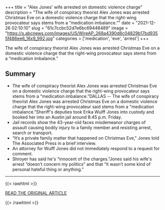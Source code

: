 +++
title = "Alex Jones' wife arrested on domestic violence charge"
description = "The wife of conspiracy theorist Alex Jones was arrested Christmas Eve on a domestic violence charge that the right-wing provocateur says stems from a “medication imbalance.”"
date = "2021-12-26 02:10:10"
slug = "61c7ccbc52d7e6bc69448489"
image = "https://s.abcnews.com/images/US/WireAP_268a4390d8c04829b17bd9355f486ee6_16x9_992.jpg"
categories = ['medication', 'eve', 'arrest']
+++

The wife of conspiracy theorist Alex Jones was arrested Christmas Eve on a domestic violence charge that the right-wing provocateur says stems from a “medication imbalance.”

## Summary

- The wife of conspiracy theorist Alex Jones was arrested Christmas Eve on a domestic violence charge that the right-wing provocateur says stems from a “medication imbalance.”DALLAS -- The wife of conspiracy theorist Alex Jones was arrested Christmas Eve on a domestic violence charge that the right-wing provocateur said stems from a "medication imbalance.”Sheriff's deputies took Erika Wulff Jones into custody and booked her into an Austin jail around 8:45 p.m. Friday.
- Jail records show the 43-year-old faces misdemeanor charges of assault causing bodily injury to a family member and resisting arrest, search or transport.
- “It’s a private family matter that happened on Christmas Eve," Jones told The Associated Press in a brief interview.
- An attorney for Wulff Jones did not immediately respond to a request for comment.
- Shroyer has said he's “innocent of the charges.”Jones said his wife's arrest “doesn't concern my politics” and that “it wasn’t some kind of personal hateful thing or anything.”

---

{{< rawhtml >}}
  <p class="article-category">
    <a target="_blank" href="https://abcnews.go.com/US/wireStory/alex-jones-wife-arrested-domestic-violence-charge-81941373">READ THE ORIGINAL ARTICLE</a>
  </p>
{{< /rawhtml >}}
